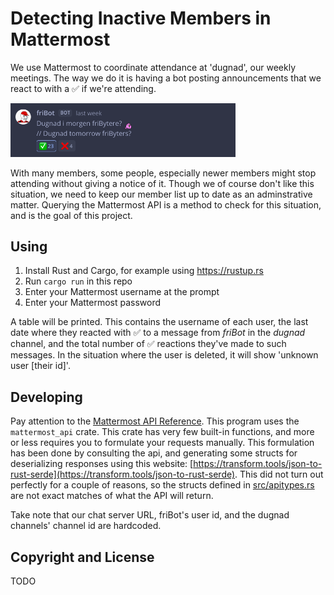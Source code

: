 # Detecting Inactive Members in Mattermost

We use Mattermost to coordinate attendance at 'dugnad', our weekly meetings.
The way we do it is having a bot posting announcements that we react to with a :white_check_mark: if we're attending.

<p><img src="https://raw.githubusercontent.com/fribyte-code/detect-inactive-mattermost/refs/heads/main/figures/dugnad-bot-message.png?sanitize=true" width="360"></p>

With many members, some people, especially newer members might stop attending without giving a notice of it.
Though we of course don't like this situation, we need to keep our member list up to date as an adminstrative matter.
Querying the Mattermost API is a method to check for this situation, and is the goal of this project.

## Using

1. Install Rust and Cargo, for example using https://rustup.rs
2. Run `cargo run` in this repo
3. Enter your Mattermost username at the prompt
4. Enter your Mattermost password

A table will be printed. This contains the username of each user, the last date where they reacted with :white_check_mark: to a message from *friBot* in the *dugnad* channel, and the total number of :white_check_mark: reactions they've made to such messages.
In the situation where the user is deleted, it will show 'unknown user \[their id\]'.

## Developing

Pay attention to the [Mattermost API Reference](https://api.mattermost.com).
This program uses the `mattermost_api` crate. This crate has very few built-in functions, and more or less requires you to formulate your requests manually.
This formulation has been done by consulting the api, and generating some structs for deserializing responses using this website: [https://transform.tools/json-to-rust-serde](https://transform.tools/json-to-rust-serde).
This did not turn out perfectly for a couple of reasons, so the structs defined in [src/apitypes.rs](src/apitypes.rs) are not exact matches of what the API will return.

Take note that our chat server URL, friBot's user id, and the dugnad channels' channel id are hardcoded.

## Copyright and License

TODO

